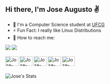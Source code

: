 ## Hi there, I'm Jose Augusto ✌️

- 📗 I'm a Computer Science student at [UFCG](https://portal.ufcg.edu.br/)
- ⚡️ Fun Fact: I really like Linux Distributions
- 📨 How to reach me:
<div>
    <a href="https://www.linkedin.com/in/jos%C3%A9-rufino/" target="_blank"><img src="https://img.shields.io/badge/-LinkedIn-%230077B5?style=for-the-badge&logo=linkedin&logoColor=white" target="_blank"></a>
  <a href = "mailto:joseaorufino@gmail.com"><img src="https://img.shields.io/badge/-Gmail-%23333?style=for-the-badge&logo=gmail&logoColor=white" target="_blank"></a>
</div>


</div>
<div style="display: inline_block"><br>
  <img align="center" alt="Jose-Java" height="30" width="40" src="https://cdn.jsdelivr.net/gh/devicons/devicon/icons/java/java-original.svg" />
  <img align="center" alt="Jose-Python" height="30" width="40" src="https://cdn.jsdelivr.net/gh/devicons/devicon/icons/python/python-original.svg">
  <img align="center" alt="Jose-PostgreSQL" height="30" width="40" src="https://cdn.jsdelivr.net/gh/devicons/devicon/icons/postgresql/postgresql-original.svg">
  <img align="center" alt="Jose-Spring" height="30" width="40" src="https://cdn.jsdelivr.net/gh/devicons/devicon/icons/spring/spring-original.svg" />
  <img align="center" alt="Jose-Haskell" height="30" width="40" src="https://cdn.jsdelivr.net/gh/devicons/devicon/icons/haskell/haskell-original.svg" />
</div>

###
![Jose's Stats](https://github-readme-stats.vercel.app/api?username=joseaorufino&show_icons=true&theme=tokyonight)
